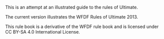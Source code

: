 This is an attempt at an illustrated guide to the rules of Ultimate.

The current version illustrates the WFDF Rules of Ultimate 2013.

This rule book is a derivative of the WFDF rule book and is licensed
under CC BY-SA 4.0 International License.
